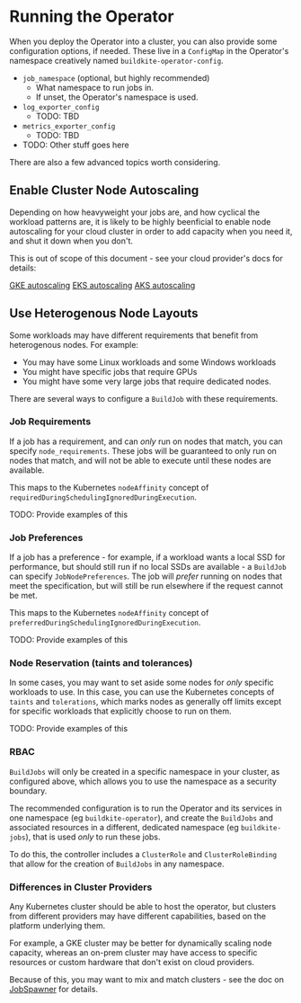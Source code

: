 # Running the Operator

When you deploy the Operator into a cluster, you can also provide some configuration options, if needed.
These live in a `ConfigMap` in the Operator's namespace creatively named `buildkite-operator-config`.

- `job_namespace` (optional, but highly recommended)
  - What namespace to run jobs in.
  - If unset, the Operator's namespace is used.
- `log_exporter_config`
  - TODO: TBD
- `metrics_exporter_config`
  - TODO: TBD
- TODO: Other stuff goes here

There are also a few advanced topics worth considering.

## Enable Cluster Node Autoscaling

Depending on how heavyweight your jobs are, and how cyclical the workload patterns are, it is likely
to be highly beenficial to enable node autoscaling for your cloud cluster in order to add capacity
when you need it, and shut it down when you don't.

This is out of scope of this document - see your cloud provider's docs for details:

[GKE autoscaling](https://cloud.google.com/kubernetes-engine/docs/concepts/cluster-autoscaler)
[EKS autoscaling](https://docs.aws.amazon.com/eks/latest/userguide/cluster-autoscaler.html)
[AKS autoscaling](https://docs.microsoft.com/en-us/azure/aks/cluster-autoscaler)

## Use Heterogenous Node Layouts

Some workloads may have different requirements that benefit from heterogenous nodes. For example:

- You may have some Linux workloads and some Windows workloads
- You might have specific jobs that require GPUs
- You might have some very large jobs that require dedicated nodes.

There are several ways to configure a `BuildJob` with these requirements.

### Job Requirements

If a job has a requirement, and can _only_ run on nodes that match, you can specify
`node_requirements`. These jobs will be guaranteed to only run on nodes that match, and will not be
able to execute until these nodes are available.

This maps to the Kubernetes `nodeAffinity` concept of `requiredDuringSchedulingIgnoredDuringExecution`.

TODO: Provide examples of this

### Job Preferences

If a job has a preference - for example, if a workload wants a local SSD for performance, but should still
run if no local SSDs are available - a `BuildJob` can specify `JobNodePreferences`. The job will
_prefer_ running on nodes that meet the specification, but will still be run elsewhere if the request
cannot be met.

This maps to the Kubernetes `nodeAffinity` concept of `preferredDuringSchedulingIgnoredDuringExecution`.

TODO: Provide examples of this

### Node Reservation (taints and tolerances)

In some cases, you may want to set aside some nodes for _only_ specific workloads to use. In this case, you can use the Kubernetes concepts of `taints` and `tolerations`, which marks nodes as generally off limits
except for specific workloads that explicitly choose to run on them.

TODO: Provide examples of this

### RBAC

`BuildJobs` will only be created in a specific namespace in your cluster, as configured above, which allows
you to use the namespace as a security boundary.

The recommended configuration is to run the Operator and its services in one namespace
(eg `buildkite-operator`), and create the `BuildJobs` and associated resources in a different,
dedicated namespace (eg `buildkite-jobs`), that is used _only_ to run these jobs.

To do this, the controller includes a `ClusterRole` and `ClusterRoleBinding` that allow for the
creation of `BuildJobs` in any namespace.

### Differences in Cluster Providers

Any Kubernetes cluster should be able to host the operator, but clusters from different providers may
have different capabilities, based on the platform underlying them.

For example, a GKE cluster may be better for dynamically scaling node capacity, whereas an on-prem
cluster may have access to specific resources or custom hardware that don't exist on cloud providers.

Because of this, you may want to mix and match clusters - see the doc on [JobSpawner](#jobspawner-labels)
for details.
